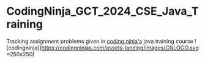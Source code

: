 # CodingNinja_GCT_2024_CSE_Java_Training

Tracking assignment problems given in [coding ninja's](https://www.codingninjas.com/) java training course
![codingninja](https://codingninjas.com/assets-landing/images/CNLOGO.svg =250x250)
